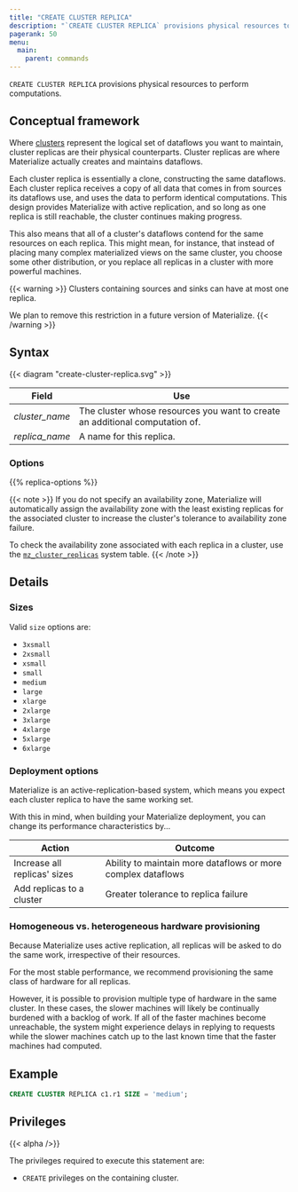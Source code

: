 ```yaml
---
title: "CREATE CLUSTER REPLICA"
description: "`CREATE CLUSTER REPLICA` provisions physical resources to perform computations."
pagerank: 50
menu:
  main:
    parent: commands
---
```


`CREATE CLUSTER REPLICA` provisions physical resources to perform computations.

## Conceptual framework

Where [clusters](/get-started/key-concepts#clusters) represent the logical set of
dataflows you want to maintain, cluster replicas are their physical
counterparts. Cluster replicas are where Materialize actually creates and
maintains dataflows.

Each cluster replica is essentially a clone, constructing the same dataflows.
Each cluster replica receives a copy of all data that comes in from sources its
dataflows use, and uses the data to perform identical computations. This design
provides Materialize with active replication, and so long as one replica is
still reachable, the cluster continues making progress.

This also means that all of a cluster's dataflows contend for the same resources
on each replica. This might mean, for instance, that instead of placing many
complex materialized views on the same cluster, you choose some other
distribution, or you replace all replicas in a cluster with more powerful
machines.

{{< warning >}}
Clusters containing sources and sinks can have at most one replica.

We plan to remove this restriction in a future version of Materialize.
{{< /warning >}}

## Syntax

{{< diagram "create-cluster-replica.svg" >}}

Field | Use
------|-----
_cluster_name_ | The cluster whose resources you want to create an additional computation of.
_replica_name_ | A name for this replica.

### Options

{{% replica-options %}}

{{< note >}}
If you do not specify an availability zone, Materialize will automatically
assign the availability zone with the least existing replicas for the
associated cluster to increase the cluster's tolerance to availability zone
failure.

To check the availability zone associated with each replica in a cluster, use
the [`mz_cluster_replicas`](/sql/system-catalog/mz_catalog/#mz_cluster_replicas)
system table.
{{< /note >}}

## Details

### Sizes

Valid `size` options are:

- `3xsmall`
- `2xsmall`
- `xsmall`
- `small`
- `medium`
- `large`
- `xlarge`
- `2xlarge`
- `3xlarge`
- `4xlarge`
- `5xlarge`
- `6xlarge`

### Deployment options

Materialize is an active-replication-based system, which means you expect each
cluster replica to have the same working set.

With this in mind, when building your Materialize deployment, you can change its
performance characteristics by...

Action | Outcome
---------|---------
Increase all replicas' sizes | Ability to maintain more dataflows or more complex dataflows
Add replicas to a cluster | Greater tolerance to replica failure

### Homogeneous vs. heterogeneous hardware provisioning

Because Materialize uses active replication, all replicas will be asked to do
the same work, irrespective of their resources.

For the most stable performance, we recommend provisioning the same class of
hardware for all replicas.

However, it is possible to provision multiple type of hardware in the same
cluster. In these cases, the slower machines will likely be continually burdened
with a backlog of work. If all of the faster machines become unreachable, the
system might experience delays in replying to requests while the slower machines
catch up to the last known time that the faster machines had computed.



## Example

```sql
CREATE CLUSTER REPLICA c1.r1 SIZE = 'medium';
```

## Privileges

{{< alpha />}}

The privileges required to execute this statement are:

- `CREATE` privileges on the containing cluster.

[AWS availability zone ID]: https://docs.aws.amazon.com/ram/latest/userguide/working-with-az-ids.html
